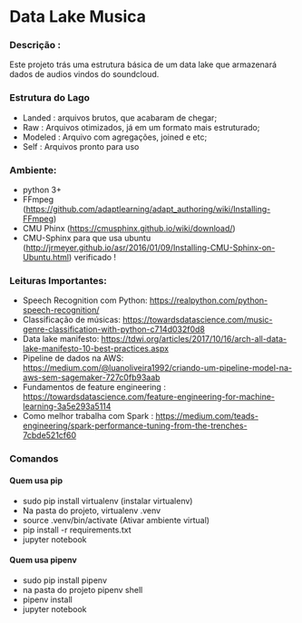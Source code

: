 # Data Lake Musica

### Descrição :
 Este projeto trás uma estrutura básica de um data lake que armazenará dados de audios vindos do soundcloud.

### Estrutura do Lago
- Landed : arquivos brutos, que acabaram de chegar;
- Raw : Arquivos otimizados, já em um formato mais estruturado;
- Modeled : Arquivo com agregações, joined e etc;
- Self : Arquivos pronto para uso

### Ambiente:
- python 3+
- FFmpeg (https://github.com/adaptlearning/adapt_authoring/wiki/Installing-FFmpeg)
- CMU Phinx (https://cmusphinx.github.io/wiki/download/)
- CMU-Sphinx para que usa ubuntu (http://jrmeyer.github.io/asr/2016/01/09/Installing-CMU-Sphinx-on-Ubuntu.html) verificado !


### Leituras Importantes:
 - Speech Recognition com Python: https://realpython.com/python-speech-recognition/
 - Classificação de músicas: https://towardsdatascience.com/music-genre-classification-with-python-c714d032f0d8
 - Data lake manifesto: https://tdwi.org/articles/2017/10/16/arch-all-data-lake-manifesto-10-best-practices.aspx
 - Pipeline de dados na AWS: https://medium.com/@luanoliveira1992/criando-um-pipeline-model-na-aws-sem-sagemaker-727c0fb93aab
 - Fundamentos de feature engineering : https://towardsdatascience.com/feature-engineering-for-machine-learning-3a5e293a5114
 - Como melhor trabalha com Spark : https://medium.com/teads-engineering/spark-performance-tuning-from-the-trenches-7cbde521cf60
 
 
 ### Comandos
 #### Quem usa pip
 - sudo pip install virtualenv (instalar virtualenv)
 - Na pasta do projeto, virtualenv .venv
 - source .venv/bin/activate (Ativar ambiente virtual)
 - pip install -r requirements.txt
 - jupyter notebook
 
 #### Quem usa pipenv
 - sudo pip install pipenv
 - na pasta do projeto pipenv shell
 - pipenv install
 - jupyter notebook


